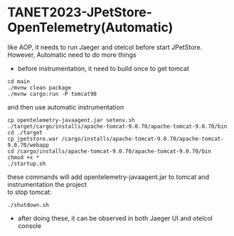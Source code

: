 # TANET2023-JPetStore-OpenTelemetry(Automatic)

like AOP, it needs to run Jaeger and otelcol before start JPetStore.  
However, Automatic need to do more things

* before instrumentation, it need to build once to get tomcat
```
cd main
./mvnw clean package
./mvnw cargo:run -P tomcat90
```

and then use automatic instrumentation

```
cp opentelemetry-javaagent.jar setenv.sh ./target/cargo/installs/apache-tomcat-9.0.70/apache-tomcat-9.0.70/bin
cd ./target
cp jpetstore.war /cargo/installs/apache-tomcat-9.0.70/apache-tomcat-9.0.70/webapp
cd /cargo/installs/apache-tomcat-9.0.70/apache-tomcat-9.0.70/bin
chmod +x *
./startup.sh
```

these commands will add opentelemetry-javaagent.jar to tomcat and instrumentation the project  
to stop tomcat:
```
./shutdown.sh
```

* after doing these, it can be observed in both Jaeger UI and otelcol console
